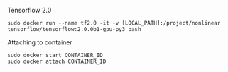 
Tensorflow 2.0

    sudo docker run --name tf2.0 -it -v [LOCAL_PATH]:/project/nonlinear tensorflow/tensorflow:2.0.0b1-gpu-py3 bash

Attaching to container

    sudo docker start CONTAINER_ID
    sudo docker attach CONTAINER_ID

